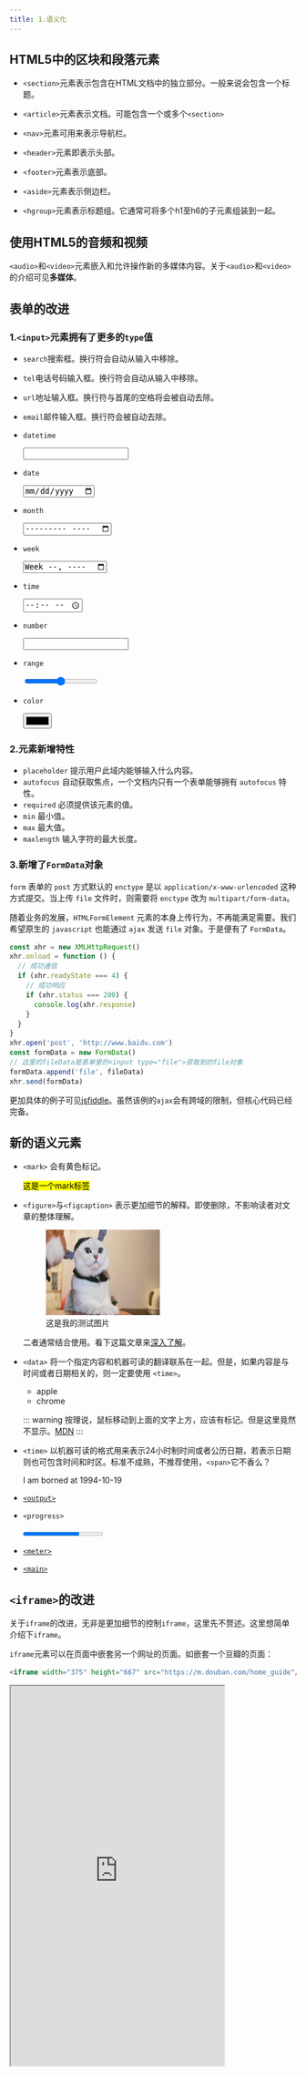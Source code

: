 ```yaml
---
title: 1.语义化
---
```


## HTML5中的区块和段落元素

- `<section>`元素表示包含在HTML文档中的独立部分。一般来说会包含一个标题。

- `<article>`元素表示文档。可能包含一个或多个`<section>`

- `<nav>`元素可用来表示导航栏。
  
- `<header>`元素即表示头部。

- `<footer>`元素表示底部。

- `<aside>`元素表示侧边栏。

- `<hgroup>`元素表示标题组。它通常可将多个h1至h6的子元素组装到一起。

## 使用HTML5的音频和视频

`<audio>`和`<video>`元素嵌入和允许操作新的多媒体内容。关于`<audio>`和`<video>`的介绍可见**多媒体**。

## 表单的改进

### 1.`<input>`元素拥有了更多的`type`值

- `search`搜索框。换行符会自动从输入中移除。

- `tel`电话号码输入框。换行符会自动从输入中移除。
  
- `url`地址输入框。换行符与首尾的空格将会被自动去除。

- `email`邮件输入框。换行符会被自动去除。

- `datetime`

  <input type="datetime">
- `date`

  <input type="date">
- `month`

  <input type="month">
- `week`

  <input type="week">
- `time`
  
  <input type="time">
- `number`

  <input type="number">
- `range`

  <input type="range">
- `color`

  <input type="color">

### 2.元素新增特性

- `placeholder` 提示用户此域内能够输入什么内容。
- `autofocus` 自动获取焦点，一个文档内只有一个表单能够拥有 `autofocus` 特性。
- `required` 必须提供该元素的值。
- `min` 最小值。
- `max` 最大值。
- `maxlength` 输入字符的最大长度。

### 3.新增了`FormData`对象

`form` 表单的 `post` 方式默认的 `enctype` 是以 `application/x-www-urlencoded` 这种方式提交。当上传 `file` 文件时，则需要将 `enctype` 改为 `multipart/form-data`。

随着业务的发展，`HTMLFormElement` 元素的本身上传行为，不再能满足需要。我们希望原生的 `javascript` 也能通过 `ajax` 发送 `file` 对象。于是便有了 `FormData`。

```js
const xhr = new XMLHttpRequest()
xhr.onload = function () {
  // 成功通信
  if (xhr.readyState === 4) {
    // 成功响应
    if (xhr.status === 200) {
      console.log(xhr.response)
    }
  }
}
xhr.open('post', 'http://www.baidu.com')
const formData = new FormData()
// 这里的fileData是表单里的<input type="file">获取到的file对象
formData.append('file', fileData)
xhr.send(formData)
```

更加具体的例子可见[jsfiddle](https://jsfiddle.net/jsgoshu/b8741mno/11/)。虽然该例的`ajax`会有跨域的限制，但核心代码已经完备。

## 新的语义元素

- `<mark>` 会有黄色标记。

  <mark>这是一个mark标签</mark>

- `<figure>`与`<figcaption>` 表示更加细节的解释。即使删除，不影响读者对文章的整体理解。

  <figure>
    <img style="width: 200px; height: 150px;" src="./images/cat.jpg">
    <figcaption>这是我的测试图片</figcaption>
  </figure>

  二者通常结合使用。看下这篇文章来[深入了解](https://juejin.im/post/5cc5ad456fb9a032233532df)。

- `<data>` 将一个指定内容和机器可读的翻译联系在一起。但是，如果内容是与时间或者日期相关的，则一定要使用 `<time>`。

  <ul>
    <li><data value="apple">apple</data></li>
    <li><data value="123">chrome</data></li>
  </ul>

  ::: warning
  按理说，鼠标移动到上面的文字上方，应该有标记。但是这里竟然不显示。[MDN](https://developer.mozilla.org/zh-CN/docs/Web/HTML/Element/data)
  :::

- `<time>` 以机器可读的格式用来表示24小时制时间或者公历日期，若表示日期则也可包含时间和时区。标准不成熟，不推荐使用，`<span>`它不香么？

  <p>I am borned at <time datetime="1994-10-19 13:00">1994-10-19</time></p>

- [`<output>`](https://developer.mozilla.org/zh-CN/docs/Web/HTML/Element/output)
  
- `<progress>`

  <progress value="70" max="100">70 %</progress>

- [`<meter>`](https://developer.mozilla.org/zh-CN/docs/Web/HTML/Element/meter)

- [`<main>`](https://developer.mozilla.org/zh-CN/docs/Web/HTML/Element/main)

## `<iframe>`的改进

关于`iframe`的改进，无非是更加细节的控制`iframe`，这里先不赘述。这里想简单介绍下`iframe`。

`iframe`元素可以在页面中嵌套另一个网址的页面。如嵌套一个豆瓣的页面：

```html
<iframe width="375" height="667" src="https://m.douban.com/home_guide"/>
```
<iframe id="iframe" width="375" height="667" src="https://m.douban.com/home_guide"/>

如果想要操作`iframe`的内嵌页面的`DOM`的话，可以使用：

```js
document.querySelector('#iframe').contentWindow.document
```
`HTMLIframeElement`的`contentWindow`会指向内嵌页面的全局`window`属性。但是要注意的是利用该方法访问内嵌页面会受到跨域限制。会产生这样错误：

![错误](https://raw.githubusercontent.com/oneyoung19/vuepress-blog-img/main/img/007S8ZIlly1ggevb7y6erj31d4026t9l.jpg)

我之前使用`iframe`的一个场景是：后端将`pdf`以流的形式传输给我，我接收到后，将其转化为`blobUrl`。然后使用`iframe`内嵌这个`blobUrl`，从而实现在当前页面直接预览`pdf`。
